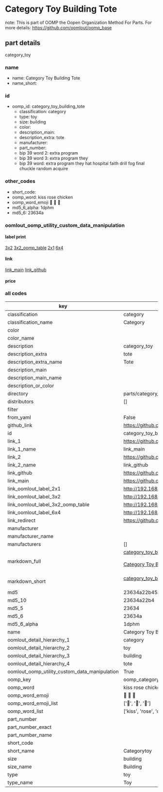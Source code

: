 # Category Toy Building Tote  

note: This is part of OOMP the Oopen Organization Method For Parts. For more details: https://github.com/oomlout/oomp_base

##  part details
  



category_toy



### name
* name: Category Toy Building Tote
* name_short: 
### id
* oomp_id: category_toy_building_tote
  * classification: category
  * type: toy
  * size: building
  * color: 
  * description_main: 
  * description_extra: tote
  * manufacturer: 
  * part_number: 
  * bip 39 word 2: extra program
  * bip 39 word 3: extra program they
  * bip 39 word: extra program they hat hospital faith drill fog final chuckle random acquire

### other_codes
* short_code: 
* oomp_word: kiss rose chicken
* oomp_word_emoji :kiss: :rose: :chicken:
* md5_6_alpha: 1dphm
* md5_6: 23634a






### oomlout_oomp_utility_custom_data_manipulation
#### label print
[3x2](http://192.168.1.245:1112/?label=oomp%201dphm)
[3x2_oomp_table](http://192.168.1.108:1112/?label=oomp%201dphm)
[2x1](http://192.168.1.242:1112/?label=oomp%201dphm)
[6x4](http://192.168.1.55:1112/?label=oomp%201dphm)    

#### link

[link_main](https://github.com/oomlout/oomlout_oomp_version_1_messy/tree/main/parts/category_toy_building_tote) [link_github](https://github.com/oomlout/oomlout_oomp_version_1_messy/tree/main/parts/category_toy_building_tote)                             

#### price







### all codes 
| key | value |  
| --- | --- |  
| classification | category |  
| classification_name | Category |  
| color |  |  
| color_name |  |  
| description | category_toy |  
| description_extra | tote |  
| description_extra_name | Tote |  
| description_main |  |  
| description_main_name |  |  
| description_or_color |   |  
| directory | parts/category_toy_building_tote |  
| distributors | [] |  
| filter |  |  
| from_yaml | False |  
| github_link | https://github.com/oomlout/oomlout_oomp_part_src/tree/main/parts/category_toy_building_tote |  
| id | category_toy_building_tote |  
| link_1 | https://github.com/oomlout/oomlout_oomp_version_1_messy/tree/main/parts/category_toy_building_tote |  
| link_1_name | link_main |  
| link_2 | https://github.com/oomlout/oomlout_oomp_version_1_messy/tree/main/parts/category_toy_building_tote |  
| link_2_name | link_github |  
| link_github | https://github.com/oomlout/oomlout_oomp_version_1_messy/tree/main/parts/category_toy_building_tote |  
| link_main | https://github.com/oomlout/oomlout_oomp_version_1_messy/tree/main/parts/category_toy_building_tote |  
| link_oomlout_label_2x1 | http://192.168.1.242:1112/?label=oomp%201dphm |  
| link_oomlout_label_3x2 | http://192.168.1.245:1112/?label=oomp%201dphm |  
| link_oomlout_label_3x2_oomp_table | http://192.168.1.108:1112/?label=oomp%201dphm |  
| link_oomlout_label_6x4 | http://192.168.1.55:1112/?label=oomp%201dphm |  
| link_redirect | https://github.com/oomlout/oomlout_oomp_version_1_messy/tree/main/parts/category_toy_building_tote |  
| manufacturer |  |  
| manufacturer_name |  |  
| manufacturers | [] |  
| markdown_full | [category_toy_building_tote](none)<br>[](none)<br>[Category Toy Building Tote](none)<br><br> |  
| markdown_short | [category_toy_building_tote](none)<br><br> |  
| md5 | 23634a22b45a485d4836f699c12afa88 |  
| md5_10 | 23634a22b4 |  
| md5_5 | 23634 |  
| md5_6 | 23634a |  
| md5_6_alpha | 1dphm |  
| name | Category Toy Building Tote |  
| oomlout_detail_hierarchy_1 | category |  
| oomlout_detail_hierarchy_2 | toy |  
| oomlout_detail_hierarchy_3 | building |  
| oomlout_detail_hierarchy_4 | tote |  
| oomlout_oomp_utility_custom_data_manipulation | True |  
| oomp_key | oomp_category_toy_building_tote |  
| oomp_word | kiss rose chicken |  
| oomp_word_emoji | :kiss: :rose: :chicken: |  
| oomp_word_emoji_list | [':kiss:', ':rose:', ':chicken:'] |  
| oomp_word_list | ['kiss', 'rose', 'chicken'] |  
| part_number |  |  
| part_number_exact |  |  
| part_number_name |  |  
| short_code |  |  
| short_name | Categorytoy |  
| size | building |  
| size_name | Building |  
| type | toy |  
| type_name | Toy |  

